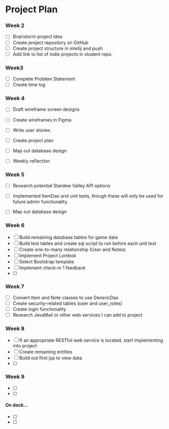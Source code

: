 # Project Plan

### Week 2
- [ ] Brainstorm project idea
- [ ] Create project repository on GitHub
- [ ] Create project structure in intellij and push
- [ ] Add link to list of indie projects in student repo.
  
### Week3
- [ ] Complete Problem Statement
- [ ] Create time log

### Week 4
- [ ] Draft wireframe screen designs
- [ ] Create wireframes in Figma
- [ ] Write user stories
- [ ] Create project plan
- [ ] Map out database design
- [ ] Weekly reflection
  

### Week 5
- [ ] Research potential Stardew Valley API options
- [ ] Implemented ItemDao and unit tests, though these will only be used for future admin functionality 
- [ ] Map out database design 


### Week 6
- [ ] Build remaining database tables for game data
- [ ] Build test tables and create sql script to run before each unit test 
- [ ] Create one-to-many relationship (User and Notes)
- [ ] Implement Project Lombok
- [ ] Select Bootstrap template
- [ ] Implement check-in 1 feedback
- [ ]

### Week 7
- [ ] Convert Item and Note classes to use GenericDao
- [ ] Create security-related tables (user and user_roles)
- [ ] Create login functionality 
- [ ] Research JavaMail or other web services I can add to project

### Week 8
- [ ] If an appropriate RESTful web service is located, start implementing into project
- [ ] Create remaining entities
- [ ] Build out first jsp to view data 
- [ ]

### Week 9
- [ ]
- [ ]

#### On deck...
- [ ]
- [ ]
